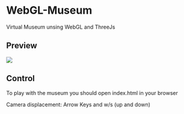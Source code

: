 # WebGL-Museum
Virtual Museum unsing WebGL and ThreeJs

## Preview

![](preview.gif)

## Control

To play with the museum you should open index.html in your browser

Camera displacement: Arrow Keys and w/s (up and down)
